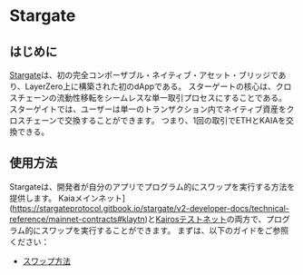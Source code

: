 # Stargate

## はじめに<a id="introduction"></a>

[Stargate](https://stargateprotocol.gitbook.io/stargate/v2-developer-docs)は、初の完全コンポーザブル・ネイティブ・アセット・ブリッジであり、LayerZero上に構築された初のdAppである。 スターゲートの核心は、クロスチェーンの流動性移転をシームレスな単一取引プロセスにすることである。 スターゲイトでは、ユーザーは単一のトランザクション内でネイティブ資産をクロスチェーンで交換することができます。 つまり、1回の取引でETHとKAIAを交換できる。

## 使用方法<a id="usage"></a>

Stargateは、開発者が自分のアプリでプログラム的にスワップを実行する方法を提供します。 Kaiaメインネット](https://stargateprotocol.gitbook.io/stargate/v2-developer-docs/technical-reference/mainnet-contracts#klaytn)と[Kairosテストネット](https://stargateprotocol.gitbook.io/stargate/v2-developer-docs/technical-reference/testnet-contracts#klaytn-baobab-testnet)の両方で、プログラム的にスワップを実行することができます。 まずは、以下のガイドをご参照ください：

- [スワップ方法](https://stargateprotocol.gitbook.io/stargate/v2-developer-docs/integrate-with-stargate/how-to-swap)

